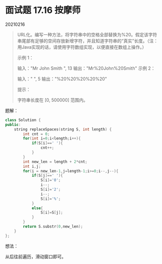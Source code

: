 # 面试题 17.16  按摩师

20210216

> URL化。编写一种方法，将字符串中的空格全部替换为%20。假定该字符串尾部有足够的空间存放新增字符，并且知道字符串的“真实”长度。（注：用Java实现的话，请使用字符数组实现，以便直接在数组上操作。）
>
>  
>
>  示例 1：
>
> 输入："Mr John Smith    ", 13
>输出："Mr%20John%20Smith"
> 示例 2：
> 
> 输入："               ", 5
> 输出："%20%20%20%20%20"
>
> 
> 提示：
> 
> 字符串长度在 [0, 500000] 范围内。
>

题解：

```c++
class Solution {
public:
    string replaceSpaces(string S, int length) {
        int cnt = 0;
        for(int i=0;i<length;i++){
            if(S[i]==' '){
                cnt++;
            }
        }
        int new_len = length + 2*cnt;
        int i,j;
        for(i = new_len-1,j=length-1;i>=0;i--,j--){
            if(S[j]==' '){
                S[i]='0';
                i--;
                S[i]='2';
                i--;
                S[i]='%';
            }
            else{
                S[i]=S[j];
            }
        }
        return S.substr(0,new_len);
    }
};
```

想法：

从后往前遍历，滑动窗口即可。

